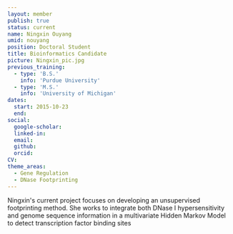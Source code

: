 ```yaml
---
layout: member
publish: true
status: current
name: Ningxin Ouyang
umid: nouyang
position: Doctoral Student
title: Bioinformatics Candidate
picture: Ningxin_pic.jpg
previous_training:
  - type: 'B.S.'
    info: 'Purdue University'
  - type: 'M.S.'
    info: 'University of Michigan'
dates:
  start: 2015-10-23
  end:
social: 
  google-scholar: 
  linked-in: 
  email: 
  github:
  orcid:
CV: 
theme_areas:
  - Gene Regulation
  - DNase Footprinting 
---
```

Ningxin's current project focuses on developing an unsupervised footprinting method. She works to integrate both DNase I hypersensitivity and genome sequence information in a multivariate Hidden Markov Model to detect transcription factor binding sites
